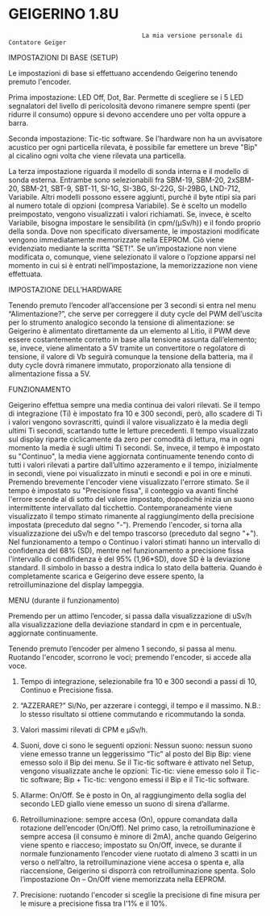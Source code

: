 #                                                            GEIGERINO 1.8U
                                         La mia versione personale di Contatore Geiger
                                           
IMPOSTAZIONI DI BASE (SETUP)

Le impostazioni di base si effettuano accendendo Geigerino tenendo premuto l'encoder.

Prima impostazione: LED Off, Dot, Bar. Permette di scegliere se i 5 LED segnalatori del livello di pericolosità devono rimanere sempre spenti (per ridurre il consumo) oppure si devono accendere uno per volta oppure a barra.

Seconda impostazione: Tic-tic software. Se l'hardware non ha un avvisatore acustico per ogni particella rilevata, è possibile far emettere un breve "Bip" al cicalino ogni volta che viene rilevata una particella.

La terza impostazione riguarda il modello di sonda interna e il modello di sonda esterna. Entrambe sono selezionabili fra SBM-19, SBM-20, 2xSBM-20, SBM-21, SBT-9, SBT-11, SI-1G, SI-3BG, SI-22G, SI-29BG, LND-712, Variabile. Altri modelli possono essere aggiunti, purché il byte ntipi sia pari al numero totale di opzioni (compresa Variabile). Se è scelto un modello preimpostato, vengono visualizzati i valori richiamati. Se, invece, è scelto Variabile, bisogna impostare le sensibilità (in cpm/(μSv/h)) e il fondo proprio della sonda. Dove non specificato diversamente, le impostazioni modificate vengono immediatamente memorizzate nella EEPROM. Ciò viene evidenziato mediante la scritta “SET!”. Se un’impostazione non viene modificata o, comunque, viene selezionato il valore o l’opzione apparsi nel momento in cui si è entrati nell’impostazione, la memorizzazione non viene effettuata.

IMPOSTAZIONE DELL’HARDWARE

Tenendo premuto l’encoder all’accensione per 3 secondi si entra nel menu “Alimentazione?”, che serve per correggere il duty cycle del PWM dell’uscita per lo strumento analogico secondo la tensione di alimentazione: se Geigerino è alimentato direttamente da un elemento al Litio, il PWM deve essere costantemente corretto in base alla tensione assunta dall’elemento; se, invece, viene alimentato a 5V tramite un convertitore o regolatore di tensione, il valore di Vb seguirà comunque la tensione della batteria, ma il duty cycle dovrà rimanere immutato, proporzionato alla tensione di alimentazione fissa a 5V.

FUNZIONAMENTO

Geigerino effettua sempre una media continua dei valori rilevati. Se il tempo di integrazione (Ti) è impostato fra 10 e 300 secondi, però, allo scadere di Ti i valori vengono sovrascritti, quindi il valore visualizzato è la media degli ultimi Ti secondi, scartando tutte le letture precedenti. Il tempo visualizzato sul display riparte ciclicamente da zero per comodità di lettura, ma in ogni momento la media è sugli ultimi Ti secondi. Se, invece, il tempo è impostato su "Continuo", la media viene aggiornata continuamente tenendo conto di tutti i valori rilevati a partire dall’ultimo azzeramento e il tempo, inizialmente in secondi, viene poi visualizzato in minuti e secondi e poi in ore e minuti.
Premendo brevemente l'encoder viene visualizzato l'errore stimato.
Se il tempo è impostato su "Precisione fissa", il conteggio va avanti finché l'errore scende al di sotto del valore impostato, dopodiché inizia un suono intermittente intervallato dal ticchettio. Contemporaneamente viene visualizzato il tempo stimato rimanente al raggiungimento della precisione impostata (preceduto dal segno "-"). Premendo l'encoder, si torna alla visualizzazione dei uSv/h e del tempo trascorso (preceduto dal segno "+").
Nel funzionamento a tempo o Continuo i valori stimati hanno un intervallo di confidenza del 68% (SD), mentre nel funzionamento a precisione fissa l'intervallo di condìfidenza è del 95% (1,96*SD), dove SD è la deviazione standard.
Il simbolo in basso a destra indica lo stato della batteria. Quando è completamente scarica e Geigerino deve essere spento, la retroilluminazione del display lampeggia.

MENU (durante il funzionamento)

Premendo per un attimo l’encoder, si passa dalla visualizzazione di uSv/h alla visualizzazione della deviazione standard in cpm e in percentuale, aggiornate continuamente.

Tenendo premuto l’encoder per almeno 1 secondo, si passa al menu. Ruotando l'encoder, scorrono le voci; premendo l'encoder, si accede alla voce.

1. Tempo di integrazione, selezionabile fra 10 e 300 secondi a passi di 10, Continuo e Precisione fissa.

2. “AZZERARE?” Sì/No, per azzerare i conteggi, il tempo e il massimo. N.B.: lo stesso risultato si ottiene commutando e ricommutando la sonda.

3. Valori massimi rilevati di CPM e μSv/h.

4. Suoni, dove ci sono le seguenti opzioni:
    Nessun suono: nessun suono viene emesso tranne un leggerissimo “Tic” al posto del Bip
    Bip: viene emesso solo il Bip dei menu. Se il Tic-tic software è attivato nel Setup, vengono visualizzate anche le opzioni:
    Tic-tic: viene emesso solo il Tic-tic software;
    Bip + Tic-tic: vengono emessi il Bip e il Tic-tic software.

5. Allarme: On/Off. Se è posto in On, al raggiungimento della soglia del secondo LED giallo viene emesso un suono di sirena d’allarme.

6. Retroilluminazione: sempre accesa (On), oppure comandata dalla rotazione dell’encoder (On/Off). Nel primo caso, la retroilluminazione è sempre accesa (il consumo è minore di 2mA), anche quando Geigerino viene spento e riacceso; impostato su On/Off, invece, se durante il normale funzionamento l’encoder viene ruotato di almeno 3 scatti in un verso o nell’altro, la retroilluminazione viene accesa o spenta e, alla riaccensione, Geigerino si disporrà con retroilluminazione spenta. Solo l’impostazione On – On/Off viene memorizzata nella EEPROM.

7. Precisione: ruotando l'encoder si sceglie la precisione di fine misura per le misure a precisione fissa tra l'1% e il 10%.
